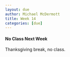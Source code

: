 ```yaml
---
layout: due
author: Michael McDermott
title: Week 14
categories: [due]
---
```

#### No Class Next Week
Thanksgiving break, no class.
